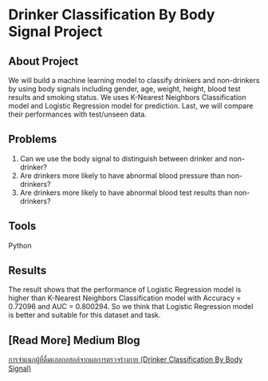 # Drinker Classification By Body Signal Project


## About Project
We will build a machine learning model to classify drinkers and non-drinkers by using body signals including gender, age, weight, height, blood test results and smoking status. We uses K-Nearest Neighbors Classification model and Logistic Regression model for prediction. Last, we will compare their performances with test/unseen data.


## Problems
1. Can we use the body signal to distinguish between drinker and non-drinker?
2. Are drinkers more likely to have abnormal blood pressure than non-drinkers?
3. Are drinkers more likely to have abnormal blood test results than non-drinkers?


## Tools 
Python


## Results
The result shows that the performance of Logistic Regression model is higher than K-Nearest Neighbors Classification model with Accuracy = 0.72096 and AUC = 0.800294. So we think that Logistic Regression model is better and suitable for this dataset and task.


## [Read More] Medium Blog
[การจำแนกผู้ที่ดื่มแอลกอฮอล์จากผลการตรวจร่างกาย (Drinker Classification By Body Signal)](https://medium.com/@pt.panyanontakarn/drinker-classification-by-body-signal-70ab367f3044)